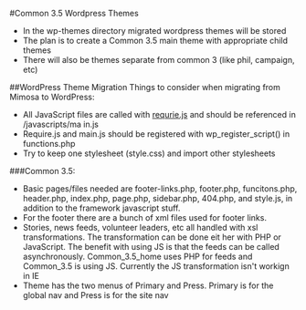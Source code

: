 #Common 3.5 Wordpress Themes
- In the wp-themes directory migrated wordpress themes will be stored
- The plan is to create a Common 3.5 main theme with appropriate child themes
- There will also be themes separate from common 3 (like phil, campaign, etc)

##WordPress Theme Migration 
Things to consider when migrating from Mimosa to WordPress:
- All JavaScript files are called with [requrie.js](http://requirejs.org/) and should be referenced in /javascripts/ma
in.js
- Require.js and main.js should be registered with wp_register_script() in functions.php 
- Try to keep one stylesheet (style.css) and import other stylesheets

###Common 3.5: 
- Basic pages/files needed are footer-links.php, footer.php, funcitons.php, header.php, index.php, page.php, sidebar.php, 404.php, and style.js, in addition to the framework javascript stuff.  
- For the footer there are a bunch of xml files used for footer links.
- Stories, news feeds, volunteer leaders, etc all handled with xsl transformations. The transformation can be done eit
her with PHP or JavaScript. The benefit with using JS is that the feeds can be called asynchronously. Common_3.5_home
uses PHP for feeds and Common_3.5 is using JS. Currently the JS transformation isn't workign in IE 
- Theme has the two menus of Primary and Press. Primary is for the global nav and Press is for the site nav 

